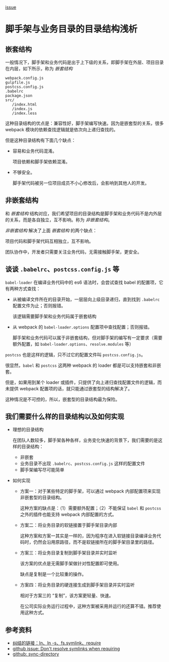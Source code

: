 [issue](https://github.com/hoperyy/blog/issues/110)

# 脚手架与业务目录的目录结构浅析

## 嵌套结构

一般情况下，脚手架和业务代码是出于上下级的关系，即脚手架在外层、项目目录在内层，如下所示，称为 *嵌套结构*

```
webpack.config.js
gulpfile.js
postcss.config.js
.babelrc
package.json
src/
   /index.html
   /index.js
   /index.less
```

这种目录结构的优点是：兼容性好，脚手架编写快速。因为是嵌套型的关系，很多 webpack 模块的依赖查找逻辑就是依次向上递归查找的。

但是这种目录结构有下面几个缺点：

+   容易和业务代码混淆。

    项目依赖和脚手架依赖混淆。
    
+   不够安全。

    脚手架代码被另一位项目成员不小心修改后，会影响到其他人的开发。
   
## 非嵌套结构

和 *嵌套结构* 结构对应，我们希望项目的目录结构是脚手架和业务代码不是内外层的关系，而是各自独立，互不影响。称为 *非嵌套结构*。

*非嵌套结构* 解决了上面 *嵌套结构* 的两个缺点：

项目代码和脚手架代码互相独立，互不影响。

团队协作中，开发者只需要关注业务代码，无需接触脚手架，更安全。

## 谈谈 `.babelrc`、`postcss.config.js` 等

`babel-loader` 在编译业务代码中的 es6 语法时，会尝试查找 babel 的配置项，它有两种方式查找：
    
+   从被编译文件所在的目录开始，一层层向上级目录递归，直到找到 `.babelrc` 配置文件为止；否则报错。

    该逻辑需要脚手架和业务代码属于嵌套结构
    
+   从 webpack 的 `babel-loader.options` 配置项中查找配置；否则报错。

    脚手架和业务代码可以属于非嵌套结构，但对脚手架的编写有一定要求（需要额外配置，如 `babel-loader.options`、`resolve.modules` 等）

`postcss` 也是这样的逻辑，只不过它的配置文件叫 `postcss.config.js`。

很显然，`babel` 和 `postcss` 这两种 webpack 的 loader 都是可以支持嵌套和非嵌套。

但是，如果用到某个 loader 或插件，只提供了向上递归查找配置文件的逻辑，而未提供 webpack 配置项的话，就只能通过嵌套型的结构解决了。

这种情况是不可控的，所以，嵌套型的目录结构最为保险。

## 我们需要什么样的目录结构以及如何实现

+   理想的目录结构

    在团队人数较多，脚手架各种各样，业务变化快速的背景下，我们需要的是这样的目录结构：
    
    +   非嵌套
    +   业务目录不出现 `.babelrc`、`postcss.config.js` 这样的配置文件
    +   脚手架编写尽可能简单

+   如何实现

    +   方案一：对于某些特定的脚手架，可以通过 webpack 内部配置项来实现非嵌套型的目录结构。

        这种方案的缺点是：（1）需要额外配置；（2）不能保证 `babel` 和 `postcss` 之外的插件也能支持 webpack 内部配置的方式。
        
    +   方案二：将业务目录的软链接置于脚手架目录内部

        这种方案和方案一其实是一样的，因为程序在进入软链接目录编译业务代码时，仍然会沿用原路径，而不是软链接所在的脚手架目录里的路径。

    +   方案三：将业务目录复制到脚手架目录并实时监听

        该方案的优点是无需脚手架做针对性配置即可使用。
    
        缺点是复制是一个比较重的操作。

    +   方案四：将业务目录的硬连接生成到脚手架目录并实时监听

        相对于方案三的 “复制”，该方案更轻量、快速。
        
        在公司实际业务运行过程中，这种方案被采用并运行的还算不错。推荐使用这种方式。
        
## 参考资料

+   [纠结的链接：ln、ln -s、fs.symlink、require](http://taobaofed.org/blog/2016/07/29/puzzled-by-link/)
+   [github issue: Don't resolve symlinks when requiring](https://github.com/nodejs/node/issues/3402)
+   [github: sync-directory](https://github.com/hoperyy/sync-directory)
    
    
    
    




